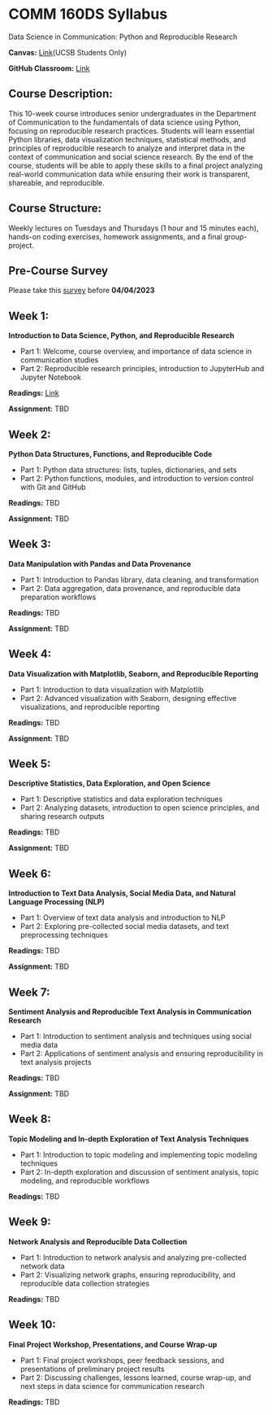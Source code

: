 # COMM 160DS Syllabus

Data Science in Communication: Python and Reproducible Research

**Canvas:** [Link](https://ucsb.instructure.com/courses/7864)(UCSB Students Only)

**GitHub Classroom:** [Link](https://classroom.github.com/classrooms/128882250-comm160ds-s23)

## Course Description:
This 10-week course introduces senior undergraduates in the Department of Communication to the fundamentals of data science using Python, focusing on reproducible research practices. Students will learn essential Python libraries, data visualization techniques, statistical methods, and principles of reproducible research to analyze and interpret data in the context of communication and social science research. By the end of the course, students will be able to apply these skills to a final project analyzing real-world communication data while ensuring their work is transparent, shareable, and reproducible.

## Course Structure: 
Weekly lectures on Tuesdays and Thursdays (1 hour and 15 minutes each), hands-on coding exercises, homework assignments, and a final group-project.

## Pre-Course Survey

Please take this [survey](https://forms.gle/dkTaauehBxCDqvpf8) before **04/04/2023**

<!-- This anonymous pre-course survey is designed to help us understand your current knowledge and experience in Python programming, data science, and reproducible research. Your responses will not impact your grades or standing in the course. The information collected will be used to tailor our teaching approach, ensure that the course content is relevant to your learning goals, and assess teaching outcomes. Thank you for your valuable input. -->

## Week 1: 

**Introduction to Data Science, Python, and Reproducible Research**

- Part 1: Welcome, course overview, and importance of data science in communication studies
- Part 2: Reproducible research principles, introduction to JupyterHub and Jupyter Notebook

**Readings:** [Link](Readings.md#week-1-introduction-to-data-science-python-and-reproducible-research)

**Assignment:** TBD

## Week 2: 

**Python Data Structures, Functions, and Reproducible Code**

- Part 1: Python data structures: lists, tuples, dictionaries, and sets
- Part 2: Python functions, modules, and introduction to version control with Git and GitHub

**Readings:** TBD

**Assignment:** TBD

## Week 3: 

**Data Manipulation with Pandas and Data Provenance**

- Part 1: Introduction to Pandas library, data cleaning, and transformation
- Part 2: Data aggregation, data provenance, and reproducible data preparation workflows

**Readings:** TBD

**Assignment:** TBD

## Week 4: 

**Data Visualization with Matplotlib, Seaborn, and Reproducible Reporting**

- Part 1: Introduction to data visualization with Matplotlib
- Part 2: Advanced visualization with Seaborn, designing effective visualizations, and reproducible reporting

**Readings:** TBD

**Assignment:** TBD

## Week 5: 

**Descriptive Statistics, Data Exploration, and Open Science**

- Part 1: Descriptive statistics and data exploration techniques
- Part 2: Analyzing datasets, introduction to open science principles, and sharing research outputs

**Readings:** TBD

**Assignment:** TBD

## Week 6: 

**Introduction to Text Data Analysis, Social Media Data, and Natural Language Processing (NLP)**

- Part 1: Overview of text data analysis and introduction to NLP
- Part 2: Exploring pre-collected social media datasets, and text preprocessing techniques

**Readings:** TBD

**Assignment:** TBD

## Week 7: 

**Sentiment Analysis and Reproducible Text Analysis in Communication Research**

- Part 1: Introduction to sentiment analysis and techniques using social media data
- Part 2: Applications of sentiment analysis and ensuring reproducibility in text analysis projects

**Readings:** TBD

**Assignment:** TBD

## Week 8: 

**Topic Modeling and In-depth Exploration of Text Analysis Techniques**

- Part 1: Introduction to topic modeling and implementing topic modeling techniques
- Part 2: In-depth exploration and discussion of sentiment analysis, topic modeling, and reproducible workflows

**Readings:** TBD

## Week 9: 

**Network Analysis and Reproducible Data Collection**

- Part 1: Introduction to network analysis and analyzing pre-collected network data
- Part 2: Visualizing network graphs, ensuring reproducibility, and reproducible data collection strategies

**Readings:** TBD


## Week 10: 

**Final Project Workshop, Presentations, and Course Wrap-up**

- Part 1: Final project workshops, peer feedback sessions, and presentations of preliminary project results
- Part 2: Discussing challenges, lessons learned, course wrap-up, and next steps in data science for communication research

**Readings:** TBD
